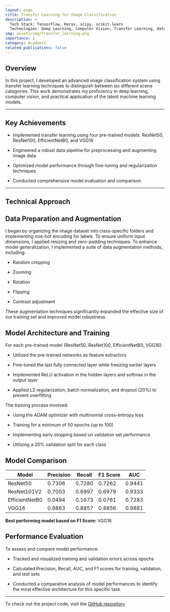 ```yaml
---
layout: page
title: Transfer Learning for Image Classification 
description: >
  Tech Stack: TensorFlow, Keras, scipy, scikit-learn
  Technologies: Deep Learning, Computer Vision, Transfer Learning, Data Augmentation, Model Evaluation
img: assets/img/Transfer_learning.png
importance: 1
category: Academic
related_publications: false
---
```

##  Overview

In this project,
I developed an advanced image classification system
using transfer learning techniques to distinguish between six different scene categories.
This work demonstrates my proficiency in deep learning, computer vision,
and practical application of the latest machine learning models.

<hr>

## Key Achievements

-   Implemented transfer learning using four pre-trained models: ResNet50, ResNet100, EfficientNetB0, and VGG16
    
-   Engineered a robust data pipeline for preprocessing and augmenting image data
    
-   Optimized model performance through fine-tuning and regularization techniques
    
-   Conducted comprehensive model evaluation and comparison

<hr>

## **Technical Approach**

## Data Preparation and Augmentation

I began by organizing the image dataset into class-specific folders and implementing one-hot encoding for labels. To ensure uniform input dimensions, I applied resizing and zero-padding techniques. To enhance model generalization, I implemented a suite of data augmentation methods, including:

-   Random cropping
    
-   Zooming
    
-   Rotation
    
-   Flipping
    
-   Contrast adjustment
    

These augmentation techniques significantly expanded the effective size of our training set and improved model robustness.

## Model Architecture and Training

For each pre-trained model (ResNet50, ResNet100, EfficientNetB0, VGG16):

-   Utilized the pre-trained networks as feature extractors
    
-   Fine-tuned the last fully connected layer while freezing earlier layers
    
-   Implemented ReLU activation in the hidden layers and softmax in the output layer
    
-   Applied L2 regularization, batch normalization, and dropout (20%) to prevent overfitting
    

The training process involved:

-   Using the ADAM optimizer with multinomial cross-entropy loss
    
-   Training for a minimum of 50 epochs (up to 100)
    
-   Implementing early stopping based on validation set performance
    
-   Utilizing a 20% validation split for each class
    
## Model Comparison

| Model            | Precision | Recall  | F1 Score | AUC   |
|-------------------|-----------|---------|----------|-------|
| ResNet50         | 0.7306    | 0.7280  | 0.7262   | 0.9441 |
| ResNet101V2      | 0.7003    | 0.6997  | 0.6979   | 0.9333 |
| EfficientNetB0   | 0.0494    | 0.1673  | 0.0761   | 0.7283 |
| VGG16            | 0.8863    | 0.8857  | 0.8856   | 0.9881 |

**Best performing model based on F1 Score:** VGG16


## Performance Evaluation

To assess and compare model performance:

-   Tracked and visualized training and validation errors across epochs
    
-   Calculated Precision, Recall, AUC, and F1 scores for training, validation, and test sets
    
-   Conducted a comparative analysis of model performances to identify the most effective architecture for this specific task
    
---

To check out the project code, visit the [GitHub repository](https://github.com/Hit07/Transfer_Learning-CNN)
